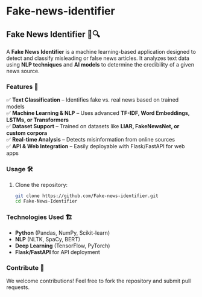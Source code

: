 # Fake-news-identifier
## Fake News Identifier 📰🔍  
A **Fake News Identifier** is a machine learning-based application designed to detect and classify misleading or false news articles. It analyzes text data using **NLP techniques** and **AI models** to determine the credibility of a given news source.  

### Features 🚀  
✅ **Text Classification** – Identifies fake vs. real news based on trained models  
✅ **Machine Learning & NLP** – Uses advanced **TF-IDF, Word Embeddings, LSTMs, or Transformers**  
✅ **Dataset Support** – Trained on datasets like **LIAR, FakeNewsNet, or custom corpora**  
✅ **Real-time Analysis** – Detects misinformation from online sources  
✅ **API & Web Integration** – Easily deployable with Flask/FastAPI for web apps  

### Usage 🛠️  
1. Clone the repository:  
   ```bash
   git clone https://github.com/Fake-news-identifier.git
   cd Fake-News-Identifier

### Technologies Used 🏗️  
- **Python** (Pandas, NumPy, Scikit-learn)  
- **NLP** (NLTK, SpaCy, BERT)  
- **Deep Learning** (TensorFlow, PyTorch)  
- **Flask/FastAPI** for API deployment  

### Contribute 🤝  
We welcome contributions! Feel free to fork the repository and submit pull requests.  

